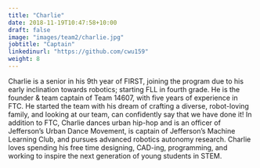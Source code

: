 ```yaml
---
title: "Charlie"
date: 2018-11-19T10:47:58+10:00
draft: false
image: "images/team2/charlie.jpg"
jobtitle: "Captain"
linkedinurl: "https://github.com/cwu159"
weight: 8
---
```


Charlie is a senior in his 9th year of FIRST, joining the program due to his early inclination towards robotics; starting FLL in fourth grade. He is the founder & team captain of Team 14607, with five years of experience in FTC. He started the team with his dream of crafting a diverse, robot-loving family, and looking at our team, can confidently say that we have done it! In addition to FTC, Charlie dances urban hip-hop and is an officer of Jefferson’s Urban Dance Movement, is captain of Jefferson’s Machine Learning Club, and pursues advanced robotics autonomy research. Charlie loves spending his free time designing, CAD-ing, programming, and working to inspire the next generation of young students in STEM.
